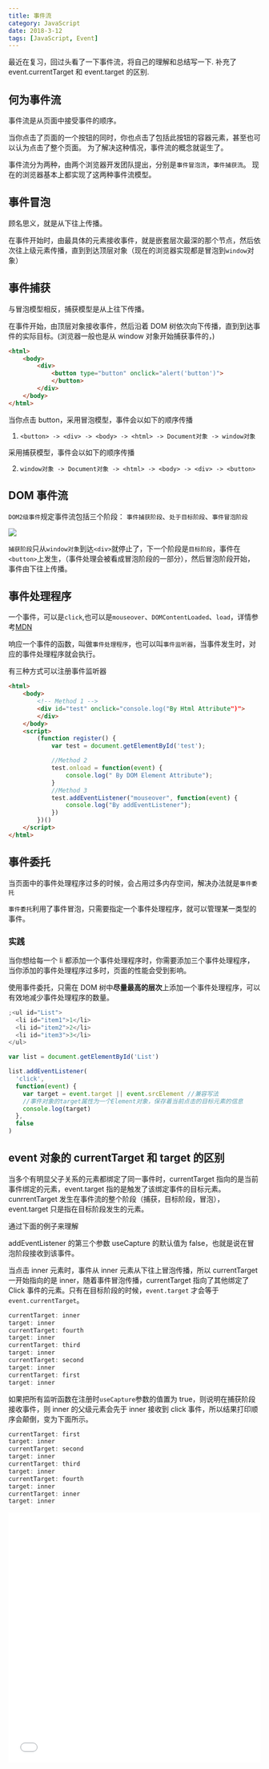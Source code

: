 ```yaml
---
title: 事件流
category: JavaScript
date: 2018-3-12
tags: [JavaScript, Event]
---
```


最近在复习，回过头看了一下事件流，将自己的理解和总结写一下.
补充了 event.currentTarget 和 event.target 的区别.

<!-- more -->

## 何为事件流

事件流是从页面中接受事件的顺序。

当你点击了页面的一个按钮的同时，你也点击了包括此按钮的容器元素，甚至也可以认为点击了整个页面。
为了解决这种情况，事件流的概念就诞生了。

事件流分为两种，由两个浏览器开发团队提出，分别是`事件冒泡流`，`事件捕获流`。
现在的浏览器基本上都实现了这两种事件流模型。

## 事件冒泡

顾名思义，就是从下往上传播。

在事件开始时，由最具体的元素接收事件，就是嵌套层次最深的那个节点，然后依次往上级元素传播，直到到达顶层对象（现在的浏览器实现都是冒泡到`window`对象）

## 事件捕获

与冒泡模型相反，捕获模型是从上往下传播。

在事件开始，由顶层对象接收事件，然后沿着 DOM 树依次向下传播，直到到达事件的实际目标。(浏览器一般也是从 window 对象开始捕获事件的，)

```html
<html>
    <body>
        <div>
            <button type="button" onclick="alert('button')">
            </button>
        </div>
    </body>
</html>
```

当你点击 button，采用冒泡模型，事件会以如下的顺序传播

1.  `<button> -> <div> -> <body> -> <html> -> Document对象 -> window对象`

采用捕获模型，事件会以如下的顺序传播

2.  `window对象 -> Document对象 -> <html> -> <body> -> <div> -> <button>`

## DOM 事件流

`DOM2级事件`规定事件流包括三个阶段： `事件捕获阶段`、`处于目标阶段`、`事件冒泡阶段`

![](https://ww1.sinaimg.cn/large/ad9f1193gy1fpaccm8hakj21hc0u0e82.jpg)

`捕获阶段`只从`window对象`到达`<div>`就停止了，下一个阶段是`目标阶段`，事件在`<button>`上发生，（事件处理会被看成冒泡阶段的一部分），然后冒泡阶段开始，事件由下往上传播。

## 事件处理程序

一个事件，可以是`click`,也可以是`mouseover`、`DOMContentLoaded`、`load`，详情参考[MDN](https://developer.mozilla.org/zh-CN/docs/Web/API/Event)

响应一个事件的函数，叫做`事件处理程序`，也可以叫`事件监听器`，当事件发生时，对应的事件处理程序就会执行。

有三种方式可以注册事件监听器

```html
<html>
    <body>
        <!-- Method 1 -->
        <div id="test" onclick="console.log("By Html Attribute")">
        </div>
    </body>
    <script>
        (function register() {
            var test = document.getElementById('test');

            //Method 2
            test.onload = function(event) {
                console.log(" By DOM Element Attribute");
            }
            //Method 3
            test.addEventListener("mouseover", function(event) {
                console.log("By addEventListener");
            })
        })()
    </script>
</html>
```

## 事件委托

当页面中的事件处理程序过多的时候，会占用过多内存空间，解决办法就是`事件委托`

`事件委托`利用了事件冒泡，只需要指定一个事件处理程序，就可以管理某一类型的事件。

### 实践

当你想给每一个 li 都添加一个事件处理程序时，你需要添加三个事件处理程序，当你添加的事件处理程序过多时，页面的性能会受到影响。

使用事件委托，只需在 DOM 树中**尽量最高的层次**上添加一个事件处理程序，可以有效地减少事件处理程序的数量。

```javascript
;<ul id="List">
  <li id="item1">1</li>
  <li id="item2">2</li>
  <li id="item3">3</li>
</ul>

var list = document.getElementById('List')

list.addEventListener(
  'click',
  function(event) {
    var target = event.target || event.srcElement //兼容写法
    //事件对象的target属性为一个Element对象，保存着当前点击的目标元素的信息
    console.log(target)
  },
  false
)
```

## event 对象的 currentTarget 和 target 的区别

当多个有明显父子关系的元素都绑定了同一事件时，currentTarget 指向的是当前事件绑定的元素，event.target 指的是触发了该绑定事件的目标元素。
cunrrentTarget 发生在事件流的整个阶段（捕获，目标阶段，冒泡），event.target 只是指在目标阶段发生的元素。

通过下面的例子来理解

addEventListener 的第三个参数 useCapture 的默认值为 false，也就是说在冒泡阶段接收到该事件。

当点击 inner 元素时，事件从 inner 元素从下往上冒泡传播，所以 currentTarget 一开始指向的是 inner，随着事件冒泡传播，currentTarget 指向了其他绑定了 Click 事件的元素。只有在目标阶段的时候，`event.target` 才会等于 `event.currentTarget`。

```javascript
currentTarget: inner
target: inner
currentTarget: fourth
target: inner
currentTarget: third
target: inner
currentTarget: second
target: inner
currentTarget: first
target: inner
```

如果把所有监听函数在注册时`useCapture`参数的值置为 true，则说明在捕获阶段接收事件，则 inner 的父级元素会先于 inner 接收到 click 事件，所以结果打印顺序会颠倒，变为下面所示。

```javascript
currentTarget: first
target: inner
currentTarget: second
target: inner
currentTarget: third
target: inner
currentTarget: fourth
target: inner
currentTarget: inner
target: inner
```

<iframe width="100%" height="500" src="//jsfiddle.net/ChenPt/yLmjv7fj/27/embedded/" allowpaymentrequest allowfullscreen="allowfullscreen" frameborder="0"></iframe>
